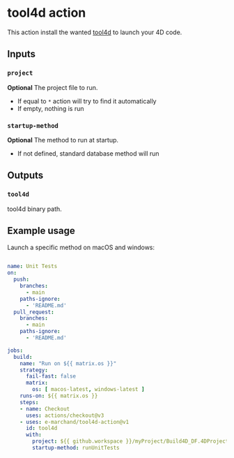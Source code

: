 # tool4d action

This action install the wanted [tool4d](https://blog.4d.com/a-tool-for-4d-code-execution-in-cli/) to launch your 4D code.

## Inputs

### `project`

**Optional** The project file to run.

- If equal to `*` action will try to find it automatically
- If empty, nothing is run

### `startup-method`

**Optional** The method to run at startup.

- If not defined, standard database method will run

## Outputs

### `tool4d`

tool4d binary path.

## Example usage

Launch a specific method on macOS and windows:

```yaml

name: Unit Tests
on:
  push:
    branches:
      - main
    paths-ignore:
      - 'README.md'
  pull_request:
    branches:
      - main
    paths-ignore:
      - 'README.md'

jobs:
  build:
    name: "Run on ${{ matrix.os }}"
    strategy:
      fail-fast: false
      matrix:
        os: [ macos-latest, windows-latest ]
    runs-on: ${{ matrix.os }}
    steps:
    - name: Checkout
      uses: actions/checkout@v3
    - uses: e-marchand/tool4d-action@v1
      id: tool4d
      with:
        project: ${{ github.workspace }}/myProject/Build4D_DF.4DProject
        startup-method: runUnitTests
```
